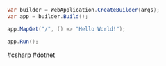 ```csharp
var builder = WebApplication.CreateBuilder(args);
var app = builder.Build();

app.MapGet("/", () => "Hello World!");

app.Run();
```




#csharp #dotnet 